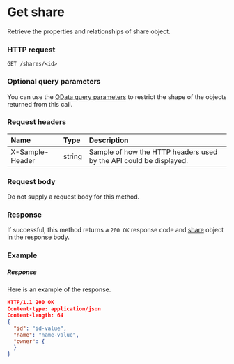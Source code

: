 # Get share

Retrieve the properties and relationships of share object.
### HTTP request
```http
GET /shares/<id>
```
### Optional query parameters
You can use the [OData query parameters](odata-optional-query-parameters.md) to restrict the shape of the objects returned from this call.
### Request headers
| Name       | Type | Description|
|:-----------|:------|:----------|
| X-Sample-Header  | string  | Sample of how the HTTP headers used by the API could be displayed.|

### Request body
Do not supply a request body for this method.
### Response
If successful, this method returns a `200 OK` response code and [share](../resources/share.md) object in the response body.
### Example
##### Response
Here is an example of the response.
```json
HTTP/1.1 200 OK
Content-type: application/json
Content-length: 64
{
  "id": "id-value",
  "name": "name-value",
  "owner": {
  }
}
```

<!-- uuid: 42d7944e-51f2-4b71-8430-66a37c11004a
2015-10-09 18:12:09 UTC -->